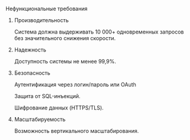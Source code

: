 ﻿Нефункциональные требования

1. Производительность

   Система должна выдерживать 10 000+ одновременных запросов без значительного снижения скорости.

2. Надежность

   Доступность системы не менее 99,9%.

3. Безопасность

   Аутентификация через логин/пароль или OAuth

   Защита от SQL-инъекций.

   Шифрование данных (HTTPS/TLS).

4. Масштабируемость

   Возможность вертикального масштабирования.
